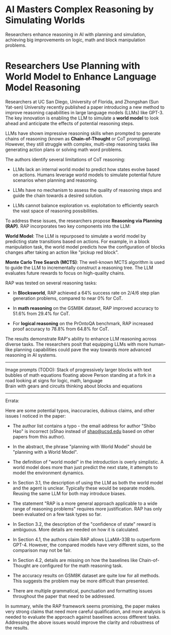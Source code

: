 #  AI Masters Complex Reasoning by Simulating Worlds 

  Researchers enhance reasoning in AI with planning and simulation, achieving big improvements on logic, math and block manipulation problems.

 # Researchers Use Planning with World Model to Enhance Language Model Reasoning 

Researchers at UC San Diego, University of Florida, and Zhongshan (Sun Yat-sen) University recently published a paper introducing a new method to improve reasoning capabilities in large language models (LLMs) like GPT-3. The key innovation is enabling the LLM to simulate a **world model** to look ahead and anticipate the effects of potential reasoning steps.

LLMs have shown impressive reasoning skills when prompted to generate chains of reasoning (known as **Chain-of-Thought** or CoT prompting). However, they still struggle with complex, multi-step reasoning tasks like generating action plans or solving math word problems. 

The authors identify several limitations of CoT reasoning:

- LLMs lack an internal world model to predict how states evolve based on actions. Humans leverage world models to simulate potential future scenarios when planning and reasoning.

- LLMs have no mechanism to assess the quality of reasoning steps and guide the chain towards a desired solution.

- LLMs cannot balance exploration vs. exploitation to efficiently search the vast space of reasoning possibilities.

To address these issues, the researchers propose **Reasoning via Planning (RAP)**. RAP incorporates two key components into the LLM:

**World Model**: The LLM is repurposed to simulate a world model by predicting state transitions based on actions. For example, in a block manipulation task, the world model predicts how the configuration of blocks changes after taking an action like "pickup red block".

**Monte Carlo Tree Search (MCTS)**: The well-known MCTS algorithm is used to guide the LLM to incrementally construct a reasoning tree. The LLM evaluates future rewards to focus on high-quality chains.

RAP was tested on several reasoning tasks:

- In **Blocksworld**, RAP achieved a 64% success rate on 2/4/6 step plan generation problems, compared to near 0% for CoT.

- In **math reasoning** on the GSM8K dataset, RAP improved accuracy to 51.6% from 29.4% for CoT.

- For **logical reasoning** on the PrOntoQA benchmark, RAP increased proof accuracy to 78.8% from 64.8% for CoT.

The results demonstrate RAP's ability to enhance LLM reasoning across diverse tasks. The researchers posit that equipping LLMs with more human-like planning capabilities could pave the way towards more advanced reasoning in AI systems.

-----
Image prompts (TODO):
Stack of progressively larger blocks with text bubbles of math equations floating above 
Person standing at a fork in a road looking at signs for logic, math, language  
Brain with gears and circuits thinking about blocks and equations

-----
Errata:

  Here are some potential typos, inaccuracies, dubious claims, and other issues I noticed in the paper:

- The author list contains a typo - the email address for author "Shibo Hao" is incorrect (s5hao instead of shao@ucsd.edu based on other papers from this author). 

- In the abstract, the phrase "planning with World Model" should be "planning with a World Model".

- The definition of "world model" in the introduction is overly simplistic. A world model does more than just predict the next state, it attempts to model the environment dynamics.

- In Section 3.1, the description of using the LLM as both the world model and the agent is unclear. Typically these would be separate models. Reusing the same LLM for both may introduce biases. 

- The statement "RAP is a more general approach applicable to a wide range of reasoning problems" requires more justification. RAP has only been evaluated on a few task types so far.

- In Section 3.2, the description of the "confidence of state" reward is ambiguous. More details are needed on how it is calculated.

- In Section 4.1, the authors claim RAP allows LLaMA-33B to outperform GPT-4. However, the compared models have very different sizes, so the comparison may not be fair.

- In Section 4.2, details are missing on how the baselines like Chain-of-Thought are configured for the math reasoning task. 

- The accuracy results on GSM8K dataset are quite low for all methods. This suggests the problem may be more difficult than presented.

- There are multiple grammatical, punctuation and formatting issues throughout the paper that need to be addressed.

In summary, while the RAP framework seems promising, the paper makes very strong claims that need more careful qualification, and more analysis is needed to evaluate the approach against baselines across different tasks. Addressing the above issues would improve the clarity and robustness of the results.
